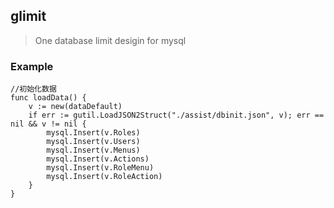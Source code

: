 ## glimit

> One database limit desigin for mysql

### Example
``` golang
//初始化数据
func loadData() {
	v := new(dataDefault)
	if err := gutil.LoadJSON2Struct("./assist/dbinit.json", v); err == nil && v != nil {
		mysql.Insert(v.Roles)
		mysql.Insert(v.Users)
		mysql.Insert(v.Menus)
		mysql.Insert(v.Actions)
		mysql.Insert(v.RoleMenu)
		mysql.Insert(v.RoleAction)
	}
}
```